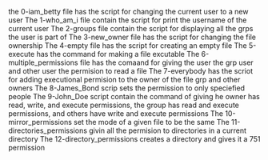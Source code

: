 the 0-iam_betty file has the script for changing the current user to a new user
The 1-who_am_i file contain the script for print the username of the current user
The 2-groups file contain the script for displaying all the grps the user is part of 
The 3-new_owner file has the script for changing the file ownership 
The 4-empty file has the script for creating an empty file
The 5-execute has the command for making a file excutable
The 6-multiple_permissions file has the comaand for giving the user the grp user and other user the permision to read a file
The 7-everybody has the scriot for adding executional permision to the owner of the file grp and other owners
The 8-James_Bond scrip sets the permission to only speciefied people
The 9-John_Doe script contain the command of giving he owner has read, write, and execute permissions, the group has read and execute permissions, and others have write and execute permissions
The 10-mirror_permissions set the mode of a given file to be the same
The 11-directories_permissions givin all the permision to directories in a current directory
The 12-directory_permissions creates a directory and gives it a 751 permission 
